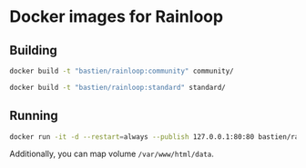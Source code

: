 # Docker images for Rainloop

## Building

````bash
docker build -t "bastien/rainloop:community" community/
````

````bash
docker build -t "bastien/rainloop:standard" standard/
````

## Running

````bash
docker run -it -d --restart=always --publish 127.0.0.1:80:80 bastien/rainloop:community
````

Additionally, you can map volume `/var/www/html/data`.
